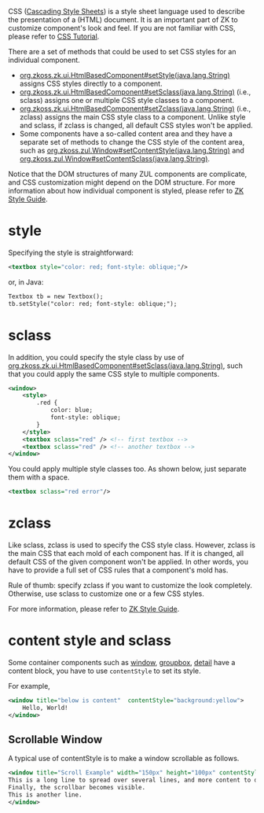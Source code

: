 

CSS ([Cascading Style Sheets](http://en.wikipedia.org/wiki/Cascading_Style_Sheets)) is a style
sheet language used to describe the presentation of a (HTML) document.
It is an important part of ZK to customize component's look and feel. If
you are not familiar with CSS, please refer to [CSS Tutorial](http://www.w3schools.com/css/default.asp).

There are a set of methods that could be used to set CSS styles for an
individual component.

- [org.zkoss.zk.ui.HtmlBasedComponent#setStyle(java.lang.String)](https://www.zkoss.org/javadoc/latest/zk/org/zkoss/zk/ui/HtmlBasedComponent.html#setStyle(java.lang.String))
  assigns CSS styles directly to a component.
- [org.zkoss.zk.ui.HtmlBasedComponent#setSclass(java.lang.String)](https://www.zkoss.org/javadoc/latest/zk/org/zkoss/zk/ui/HtmlBasedComponent.html#setSclass(java.lang.String))
  (i.e., sclass) assigns one or multiple CSS style classes to a
  component.
- [org.zkoss.zk.ui.HtmlBasedComponent#setZclass(java.lang.String)](https://www.zkoss.org/javadoc/latest/zk/org/zkoss/zk/ui/HtmlBasedComponent.html#setZclass(java.lang.String))
  (i.e., zclass) assigns the main CSS style class to a component. Unlike
  style and sclass, if zclass is changed, all default CSS styles won't
  be applied.
- Some components have a so-called content area and they have a separate
  set of methods to change the CSS style of the content area, such as
  [org.zkoss.zul.Window#setContentStyle(java.lang.String)](https://www.zkoss.org/javadoc/latest/zk/org/zkoss/zul/Window.html#setContentStyle(java.lang.String))
  and
  [org.zkoss.zul.Window#setContentSclass(java.lang.String)](https://www.zkoss.org/javadoc/latest/zk/org/zkoss/zul/Window.html#setContentSclass(java.lang.String)).

Notice that the DOM structures of many ZUL components are complicate,
and CSS customization might depend on the DOM structure. For more
information about how individual component is styled, please refer to
[ZK Style Guide](ZK_Style_Guide).

# style

Specifying the style is straightforward:

```xml
<textbox style="color: red; font-style: oblique;"/>
```

or, in Java:

```xml
Textbox tb = new Textbox();
tb.setStyle("color: red; font-style: oblique;");
```

# sclass

In addition, you could specify the style class by use of
[org.zkoss.zk.ui.HtmlBasedComponent#setSclass(java.lang.String)](https://www.zkoss.org/javadoc/latest/zk/org/zkoss/zk/ui/HtmlBasedComponent.html#setSclass(java.lang.String)),
such that you could apply the same CSS style to multiple components.

```xml
<window>
    <style>
        .red {
            color: blue;
            font-style: oblique;
        }
    </style>
    <textbox sclass="red" /> <!-- first textbox -->
    <textbox sclass="red" /> <!-- another textbox -->
</window>
```

You could apply multiple style classes too. As shown below, just
separate them with a space.

```xml
<textbox sclass="red error"/>
```

# zclass

Like sclass, zclass is used to specify the CSS style class. However,
zclass is the main CSS that each mold of each component has. If it is
changed, all default CSS of the given component won't be applied. In
other words, you have to provide a full set of CSS rules that a
component's mold has.

Rule of thumb: specify zclass if you want to customize the look
completely. Otherwise, use sclass to customize one or a few CSS styles.

For more information, please refer to [ZK Style Guide]({{site.baseurl}}/zk_style_customization_guide/zk_class_concept/zclass).

# content style and sclass

Some container components such as
[window]({{site.baseurl}}/zk_component_ref/window),
[groupbox]({{site.baseurl}}/zk_component_ref/groupbox),
[detail]({{site.baseurl}}/zk_component_ref/detail) have a
content block, you have to use `contentStyle` to set its style.

For example,

```xml
<window title="below is content"  contentStyle="background:yellow">
    Hello, World!    
</window>
```

## Scrollable Window

A typical use of contentStyle is to make a window scrollable as follows.

```xml
<window title="Scroll Example" width="150px" height="100px" contentStyle="overflow:auto" >
This is a long line to spread over several lines, and more content to display.
Finally, the scrollbar becomes visible.
This is another line.
</window>
```
